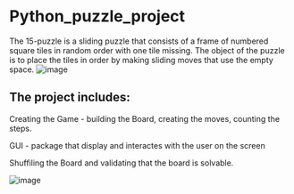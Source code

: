 # Python_puzzle_project

The 15-puzzle is a sliding puzzle that consists of a frame of numbered square tiles in random order with one tile missing. The object of the puzzle is to place the tiles in order by making sliding moves that use the empty space.
![image](https://user-images.githubusercontent.com/60502982/111385107-f7863300-86b2-11eb-84bf-ba090d1e1062.png)

## The project includes:

Creating the Game - building the Board, creating the moves, counting the steps.

GUI - package that display and interactes with the user on the screen

Shuffiling the Board and validating that the board is solvable.


![image](https://user-images.githubusercontent.com/60502982/111385478-8abf6880-86b3-11eb-9197-ed72c8c61b07.png)

